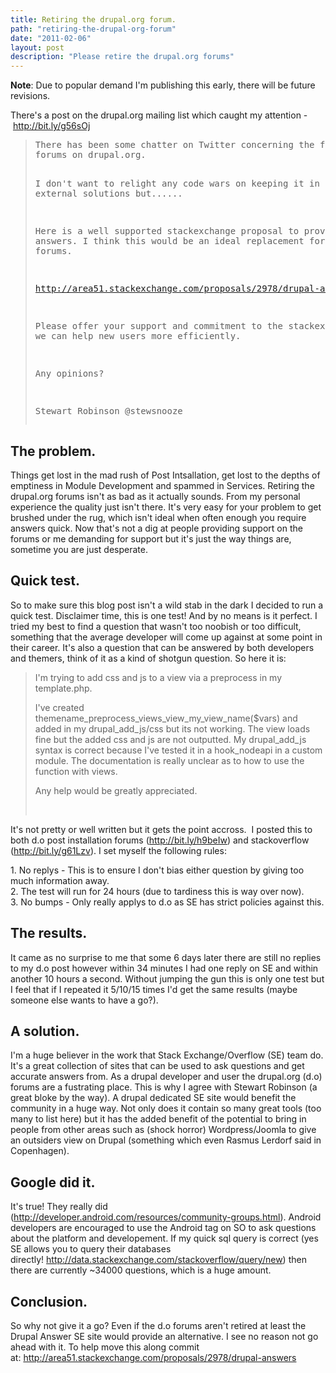 ```yaml
---
title: Retiring the drupal.org forum.
path: "retiring-the-drupal-org-forum"
date: "2011-02-06"
layout: post
description: "Please retire the drupal.org forums"
---
```

<p><strong>Note</strong>: Due to popular demand I&#39;m publishing this early, there will be future revisions.</p><p>There&#39;s a post on the drupal.org mailing list which caught my attention -&nbsp;<a href="http://bit.ly/g56sOj" target="_blank">http://bit.ly/g56sOj</a></p><blockquote>
<pre>
There has been some chatter on Twitter concerning the future of the
forums on drupal.org.

I don&#39;t want to relight any code wars on keeping it in house or using
external solutions but......

Here is a well supported stackexchange proposal to provide Drupal
answers. I think this would be an ideal replacement for the Drupal.org
forums.

<a href="http://area51.stackexchange.com/proposals/2978/drupal-answers">http://area51.stackexchange.com/proposals/2978/drupal-answers</a>

Please offer your support and commitment to the stackexchange site so
we can help new users more efficiently.

Any opinions?

Stewart Robinson
@stewsnooze
</pre>
</blockquote><h2>The problem.</h2><p>Things get lost in the mad rush of Post Intsallation, get lost to the depths of emptiness in Module Development and spammed in Services. Retiring the drupal.org forums isn&#39;t as bad as it actually sounds. From my personal experience the quality just isn&#39;t there. It&#39;s very easy for your problem to get brushed under the rug, which isn&#39;t ideal when often enough you require answers quick. Now that&#39;s not a dig at people providing support on the forums or me demanding for support but it&#39;s just the way things are, sometime you are just desperate.</p><h2>Quick test.</h2><p>So to make sure this blog post isn&#39;t a wild stab in the dark I decided to run a quick test. Disclaimer time, this is one test! And by no means is it perfect. I tried my best to find a question that wasn&#39;t too noobish or too difficult, something that the average developer will come up against at some point in their career. It&#39;s also a question that can be answered by both developers and themers, think of it as a kind of shotgun question. So here it is:</p><blockquote><p style="margin-top: 0px; margin-right: 0px; margin-bottom: 1em; margin-left: 0px; padding-top: 0px; padding-right: 0px; padding-bottom: 0px; padding-left: 0px; border-top-width: 0px; border-right-width: 0px; border-bottom-width: 0px; border-left-width: 0px; border-style: initial; border-color: initial; font-size: 14px; vertical-align: baseline; background-image: initial; background-attachment: initial; background-origin: initial; background-clip: initial; background-color: transparent; clear: both; word-wrap: break-word; background-position: initial initial; background-repeat: initial initial; ">I&#39;m trying to add css and js to a view via a preprocess in my template.php.</p><p style="margin-top: 0px; margin-right: 0px; margin-bottom: 1em; margin-left: 0px; padding-top: 0px; padding-right: 0px; padding-bottom: 0px; padding-left: 0px; border-top-width: 0px; border-right-width: 0px; border-bottom-width: 0px; border-left-width: 0px; border-style: initial; border-color: initial; font-size: 14px; vertical-align: baseline; background-image: initial; background-attachment: initial; background-origin: initial; background-clip: initial; background-color: transparent; clear: both; word-wrap: break-word; background-position: initial initial; background-repeat: initial initial; ">I&#39;ve created themename_preprocess_views_view_my_view_name($vars) and added in my drupal_add_js/css but its not working. The view loads fine but the added css and js are not outputted. My drupal_add_js syntax is correct because I&#39;ve tested it in a hook_nodeapi in a custom module. The documentation is really unclear as to how to use the function with views.</p><p style="margin-top: 0px; margin-right: 0px; margin-bottom: 1em; margin-left: 0px; padding-top: 0px; padding-right: 0px; padding-bottom: 0px; padding-left: 0px; border-top-width: 0px; border-right-width: 0px; border-bottom-width: 0px; border-left-width: 0px; border-style: initial; border-color: initial; font-size: 14px; vertical-align: baseline; background-image: initial; background-attachment: initial; background-origin: initial; background-clip: initial; background-color: transparent; clear: both; word-wrap: break-word; background-position: initial initial; background-repeat: initial initial; ">Any help would be greatly appreciated.</p><p style="margin-top: 0px; margin-right: 0px; margin-bottom: 1em; margin-left: 0px; padding-top: 0px; padding-right: 0px; padding-bottom: 0px; padding-left: 0px; border-top-width: 0px; border-right-width: 0px; border-bottom-width: 0px; border-left-width: 0px; border-style: initial; border-color: initial; font-size: 14px; vertical-align: baseline; background-image: initial; background-attachment: initial; background-origin: initial; background-clip: initial; background-color: transparent; clear: both; word-wrap: break-word; background-position: initial initial; background-repeat: initial initial; ">&nbsp;</p></blockquote><p>It&#39;s not pretty or well written but it gets the point accross. &nbsp;I posted this to both d.o post installation forums (<a href="http://bit.ly/h9beIw">http://bit.ly/h9beIw</a>) and stackoverflow (<a href="http://bit.ly/g61Lzv">http://bit.ly/g61Lzv</a>). I set myself the following rules:</p><p>1. No replys - This is to ensure I don&#39;t bias either question by giving too much information away.<br />2. The test will run for 24 hours (due to tardiness this is way over now).<br />3. No bumps - Only really applys to d.o as SE has strict policies against this.</p><h2>The results.</h2><p>It came as no surprise to me that some 6 days later there are still no replies to my d.o post however within 34 minutes I had one reply on SE and within another 10 hours a second. Without jumping the gun this is only one test but I feel that if I repeated it 5/10/15 times I&#39;d get the same results (maybe someone else wants to have a go?).</p><h2>A solution.</h2><p>I&#39;m a huge believer in the work that Stack Exchange/Overflow (SE) team do. It&#39;s a great collection of sites that can be used to ask questions and get accurate answers from. As a drupal developer and user the drupal.org (d.o) forums are a fustrating place. This is why I agree with Stewart Robinson (a great bloke by the way). A drupal dedicated SE site would benefit the community in a huge way. Not only does it contain so many great tools (too many to list here) but it has the added benefit of the potential to bring in people from other areas such as (shock horror) Wordpress/Joomla to give an outsiders view on Drupal (something which even Rasmus Lerdorf said in Copenhagen).</p><h2>Google did it.</h2><p>It&#39;s true! They really did (<a href="http://developer.android.com/resources/community-groups.html">http://developer.android.com/resources/community-groups.html</a>). Android developers are encouraged to use the Android tag on SO to ask questions about the platform and developement. If my quick sql query is correct (yes SE allows you to query their databases directly!&nbsp;<a href="http://data.stackexchange.com/stackoverflow/query/new">http://data.stackexchange.com/stackoverflow/query/new</a>) then there are currently ~34000 questions, which is a huge amount.</p><h2>Conclusion.</h2><p>So why not give it a go? Even if the d.o forums aren&#39;t retired at least the Drupal Answer SE site would provide an alternative. I see no reason not go ahead with it. To help move this along commit at:&nbsp;<a href="http://area51.stackexchange.com/proposals/2978/drupal-answers">http://area51.stackexchange.com/proposals/2978/drupal-answers</a></p>
